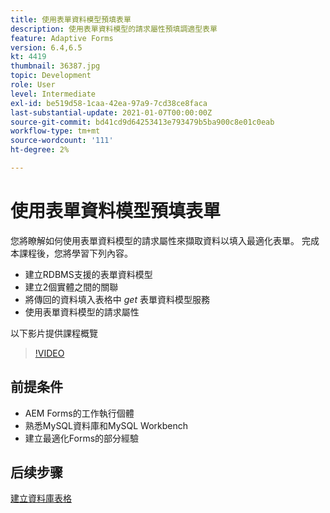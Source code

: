 ```yaml
---
title: 使用表單資料模型預填表單
description: 使用表單資料模型的請求屬性預填調適型表單
feature: Adaptive Forms
version: 6.4,6.5
kt: 4419
thumbnail: 36387.jpg
topic: Development
role: User
level: Intermediate
exl-id: be519d58-1caa-42ea-97a9-7cd38ce8faca
last-substantial-update: 2021-01-07T00:00:00Z
source-git-commit: bd41cd9d64253413e793479b5ba900c8e01c0eab
workflow-type: tm+mt
source-wordcount: '111'
ht-degree: 2%

---
```


# 使用表單資料模型預填表單

您將瞭解如何使用表單資料模型的請求屬性來擷取資料以填入最適化表單。
完成本課程後，您將學習下列內容。

* 建立RDBMS支援的表單資料模型
* 建立2個實體之間的關聯
* 將傳回的資料填入表格中 _get_ 表單資料模型服務
* 使用表單資料模型的請求屬性

以下影片提供課程概覽
>[!VIDEO](https://video.tv.adobe.com/v/36387?quality=12&learn=on)

## 前提条件

* AEM Forms的工作執行個體
* 熟悉MySQL資料庫和MySQL Workbench
* 建立最適化Forms的部分經驗

## 后续步骤

[建立資料庫表格](./create-database-tables.md)
